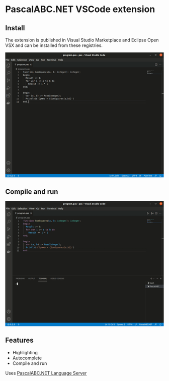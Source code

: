 # PascalABC.NET VSCode extension

## Install

The extension is published in Visual Studio Marketplace and Eclipse Open VSX and can be installed from these registries.

![Installation](/assets/install.gif)

## Compile and run

![Compile and run](/assets/compile-run.gif)

## Features

- Highlighting
- Autocomplete
- Compile and run

Uses [PascalABC.NET Language Server](https://github.com/Lereena/pascalabcnet-lsp)
